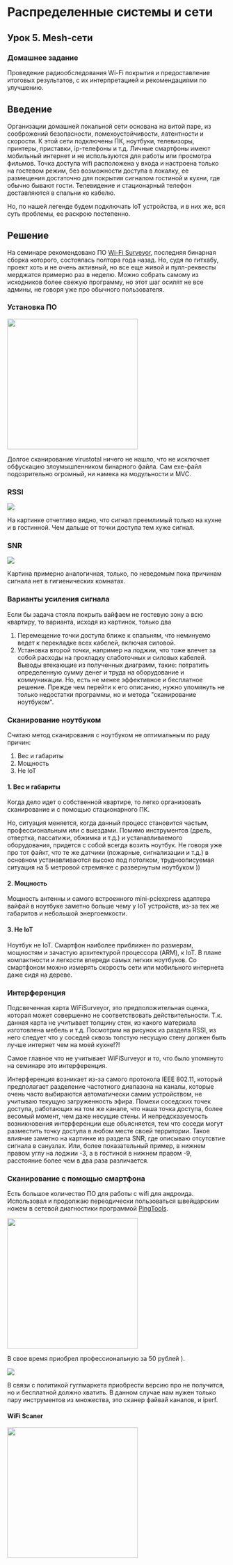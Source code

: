 # Распределенные системы и сети

## Урок 5. Mesh-сети

### Домашнее задание

Проведение радиообследования Wi-Fi покрытия и предоставление итоговых результатов, с их интерпретацией и рекомендациями по улучшению.

## Введение 
Организации домашней локальной сети основана на витой паре, из сооброжений безопасности, помехоустойчивости, латентности и скорости. К этой сети подключены ПК, ноутбуки, телевизоры, принтеры, приставки, ip-телефоны и т.д. Личные смартфоны имеют мобильный интернет и не используются для работы или просмотра фильмов.
Точка доступа wifi расположена у входа и настроена только на гостевом режим, без возможности доступа в локалку, ее размещения достаточно для покрытия сигналом гостиной и кухни, где обычно бывают гости.  Телевидение и стационарный телефон доставляются в спальни ко кабелю.

Но, по нашей легенде будем подключать IoT устройства, и в них же, вся суть проблемы, ее раскрою постепенно.

## Решение 

На семинаре рекомендовано ПО [Wi-Fi Surveyor](https://github.com/ecoAPM/WiFiSurveyor), последняя бинарная сборка которого, состоялась полтора года назад. Но, судя по гитхабу, проект хоть и не очень активный, но все еще живой и пулл-реквесты мерджатся примерно раз в неделю. Можно собрать самому из исходников более свежую программу, но этот шаг осилят не все админы, не говоря уже про обычного пользователя.

### Установка ПО

<img src=pics/00.png width=300>

Долгое сканирование virustotal ничего не нашло, что не исключает обфускацию злоумышленником бинарного файла. Сам exe-файл подозрительно огромный, ни намека на модульности и MVC.

### RSSI

<img src=pics/01.png>

На картинке отчетливо видно, что сигнал преемлимый только на кухне и в гостинной. Чем дальше от точки доступа тем хуже сигнал.

### SNR

<img src=pics/02.png>

Картина примерно аналогичная, только, по неведомым пока причинам сигнала нет в гигиенических комнатах.

### Варианты усиления сигнала

Если бы задача стояла покрыть вайфаем не гостевую зону а всю квартиру, то варианта, исходя из картинок, только два
1. Перемещение точки доступа ближе к спальням, что неминуемо ведет к перекладке всех кабелей, включая силовой.
2. Установка второй точки, например на лоджии, что тоже влечет за собой расходы на прокладку слаботочных и силовых кабелей.
Выводы втекающие из полученных диаграмм, такие: потратить определенную сумму денег и труда на оборудование и коммуникации.
Но, есть не менее эффективное и бесплатное решение. Прежде чем перейти к его описанию, нужно упомянуть не только недостатки программы, но и метода "сканирование ноутбуком".

### Сканирование ноутбуком

Считаю метод сканирования с ноутбуком не оптимальным по раду причин:
1. Вес и габариты
2. Мощность
3. Не IoT

#### 1. Вес и габариты

Когда дело идет о собственной квартире, то легко организовать сканирование и с помощью стационарного ПК.

Но, ситуация меняется, когда данный процесс становится частым, профессиональным или с выездами. Помимо инструментов (дрель, отвертка, пассатижи, обжимка и т.д.) и устанавливаемого оборудования, придется с собой всегда возить ноутбук. Не говоря уже про тот файкт, что те же датчики (пожарные, сигнализации и т.д.) в основном устанавливаются высоко под потолком, трудноописуемая ситуация на 5 метровой стремянке с развернутым ноутбуком ))

#### 2. Мощность 
Мощность антенны и самого встроенного mini-pciexpress адаптера вайфай в ноутбуке заметно больше чему у IoT устройств, из-за тех же габаритов и небольшой энергоемкости.

#### 3. Не IoT

Ноутбук не IoT.
Смартфон наиболее приближен по размерам, мощностям и зачастую архитектурой процессора (ARM), к IoT.
В плане компактности и легкости впереди самых легких ноутбуков.
Со смартфоном можно измерять скорость сети или мобильного интернета даже сидя на дереве. 

### Интерференция

Подсвеченная карта WiFiSurveyor, это предположительная оценка, которая может совершенно не соответствовать действительности. Т.к. данная карта не учитывает толщину стен, из какого материала изготовлена мебель и т.д. 
Посмотрим на рисунок из раздела RSSI, из него следует что у соседей сквозь толстую несущую стену должен быть лучше интернет чем на моей кухне!?!

Самое главное что не учитывает WiFiSurveyor и то, что было упомянуто на семинаре это интерференция.

Интерференция возникает из-за самого протокола IEEE 802.11, который предполагает разделение частотного диапазона на каналы, которые очень часто выбираются автоматически самим устройством, не учитываю текущую загруженность эфира. Помехи соседских точек доступа, работающих на том же канале, что наша точка доступа, более весомый момент, чем даже несущие стены. И непредсказуемость возникновения интерференции еще объясняется, тем что соседи могут разместить точку доступа в любом месте своей территории. Такое влияние заметно на картинке из раздела SNR, где описываю отсутсвтие сигнала в санузлах. Или, более показательный пример, в нижнем правом углу на лоджии -3, а в гостиной в нижнем правом -9, расстояние более чем в два раза различается.


### Сканирование с помощью смартфона

Есть большое количество ПО для работы с wifi для андроида. Использовал и продолжаю переодически пользоваться швейцарским ножем в сетевой диагностики программой [PingTools](https://play.google.com/store/apps/details?id=ua.com.streamsoft.pingtools).

<img src=pics/03.png width=300>

В свое время приобрел профессиональную за 50 рублей ). 

<img src=pics/04.jpg>

В связи с политикой гуглмаркета приобрести версию про не получится, но и бесплатной должно хватить. 
В данном случае нам нужен только пару инструментов из множества, это сканер файвай каналов, и iperf.

#### WiFi Scaner

<img src=pics/05.png width=300>

